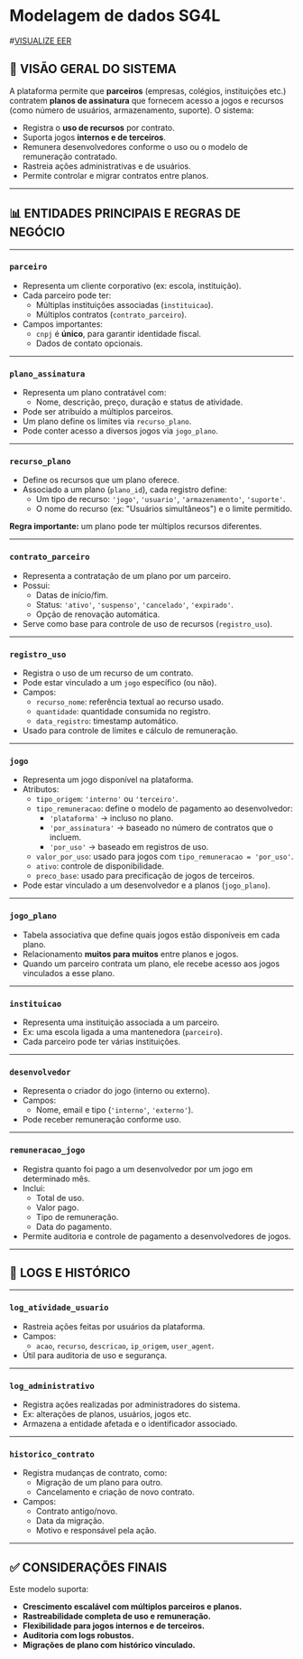 # Modelagem de dados SG4L

#[VISUALIZE EER](https://github.com/GiuseppeDiniz/modeling/blob/main/mysql/modeling-sg4l.svg)

## 🧠 VISÃO GERAL DO SISTEMA

A plataforma permite que **parceiros** (empresas, colégios, instituições etc.) contratem **planos de assinatura** que fornecem acesso a jogos e recursos (como número de usuários, armazenamento, suporte). O sistema:

- Registra o **uso de recursos** por contrato.
- Suporta jogos **internos e de terceiros**.
- Remunera desenvolvedores conforme o uso ou o modelo de remuneração contratado.
- Rastreia ações administrativas e de usuários.
- Permite controlar e migrar contratos entre planos.

---

## 📊 ENTIDADES PRINCIPAIS E REGRAS DE NEGÓCIO

---

### `parceiro`

- Representa um cliente corporativo (ex: escola, instituição).
- Cada parceiro pode ter:
    - Múltiplas instituições associadas (`instituicao`).
    - Múltiplos contratos (`contrato_parceiro`).
- Campos importantes:
    - `cnpj` é **único**, para garantir identidade fiscal.
    - Dados de contato opcionais.

---

### `plano_assinatura`

- Representa um plano contratável com:
    - Nome, descrição, preço, duração e status de atividade.
- Pode ser atribuído a múltiplos parceiros.
- Um plano define os limites via `recurso_plano`.
- Pode conter acesso a diversos jogos via `jogo_plano`.

---

### `recurso_plano`

- Define os recursos que um plano oferece.
- Associado a um plano (`plano_id`), cada registro define:
    - Um tipo de recurso: `'jogo'`, `'usuario'`, `'armazenamento'`, `'suporte'`.
    - O nome do recurso (ex: "Usuários simultâneos") e o limite permitido.

**Regra importante:** um plano pode ter múltiplos recursos diferentes.

---

### `contrato_parceiro`

- Representa a contratação de um plano por um parceiro.
- Possui:
    - Datas de início/fim.
    - Status: `'ativo'`, `'suspenso'`, `'cancelado'`, `'expirado'`.
    - Opção de renovação automática.
- Serve como base para controle de uso de recursos (`registro_uso`).

---

### `registro_uso`

- Registra o uso de um recurso de um contrato.
- Pode estar vinculado a um `jogo` específico (ou não).
- Campos:
    - `recurso_nome`: referência textual ao recurso usado.
    - `quantidade`: quantidade consumida no registro.
    - `data_registro`: timestamp automático.
- Usado para controle de limites e cálculo de remuneração.

---

### `jogo`

- Representa um jogo disponível na plataforma.
- Atributos:
    - `tipo_origem`: `'interno'` ou `'terceiro'`.
    - `tipo_remuneracao`: define o modelo de pagamento ao desenvolvedor:
        - `'plataforma'` → incluso no plano.
        - `'por_assinatura'` → baseado no número de contratos que o incluem.
        - `'por_uso'` → baseado em registros de uso.
    - `valor_por_uso`: usado para jogos com `tipo_remuneracao = 'por_uso'`.
    - `ativo`: controle de disponibilidade.
    - `preco_base`: usado para precificação de jogos de terceiros.
- Pode estar vinculado a um desenvolvedor e a planos (`jogo_plano`).

---

### `jogo_plano`

- Tabela associativa que define quais jogos estão disponíveis em cada plano.
- Relacionamento **muitos para muitos** entre planos e jogos.
- Quando um parceiro contrata um plano, ele recebe acesso aos jogos vinculados a esse plano.

---

### `instituicao`

- Representa uma instituição associada a um parceiro.
- Ex: uma escola ligada a uma mantenedora (`parceiro`).
- Cada parceiro pode ter várias instituições.

---

### `desenvolvedor`

- Representa o criador do jogo (interno ou externo).
- Campos:
    - Nome, email e tipo (`'interno'`, `'externo'`).
- Pode receber remuneração conforme uso.

---

### `remuneracao_jogo`

- Registra quanto foi pago a um desenvolvedor por um jogo em determinado mês.
- Inclui:
    - Total de uso.
    - Valor pago.
    - Tipo de remuneração.
    - Data do pagamento.
- Permite auditoria e controle de pagamento a desenvolvedores de jogos.

---

## 📜 LOGS E HISTÓRICO

---

### `log_atividade_usuario`

- Rastreia ações feitas por usuários da plataforma.
- Campos:
    - `acao`, `recurso`, `descricao`, `ip_origem`, `user_agent`.
- Útil para auditoria de uso e segurança.

---

### `log_administrativo`

- Registra ações realizadas por administradores do sistema.
- Ex: alterações de planos, usuários, jogos etc.
- Armazena a entidade afetada e o identificador associado.

---

### `historico_contrato`

- Registra mudanças de contrato, como:
    - Migração de um plano para outro.
    - Cancelamento e criação de novo contrato.
- Campos:
    - Contrato antigo/novo.
    - Data da migração.
    - Motivo e responsável pela ação.

---

## ✅ CONSIDERAÇÕES FINAIS

Este modelo suporta:

- **Crescimento escalável com múltiplos parceiros e planos.**
- **Rastreabilidade completa de uso e remuneração.**
- **Flexibilidade para jogos internos e de terceiros.**
- **Auditoria com logs robustos.**
- **Migrações de plano com histórico vinculado.**
